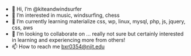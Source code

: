 - 👋 Hi, I’m @kiteandwindsurfer
- 👀 I’m interested in music, windsurfing, chess
- 🌱 I’m currently learning materialize css, wp, linux, mysql, php, js, jquery, css, aws
- 💞️ I’m looking to collaborate on ... really not sure but certainly interested in learning and experiencing more from others!
- 📫 How to reach me bxr0354@njit.edu

<!---
kiteandwindsurfer/kiteandwindsurfer is a ✨ special ✨ repository because its `README.md` (this file) appears on your GitHub profile.
You can click the Preview link to take a look at your changes.
--->
